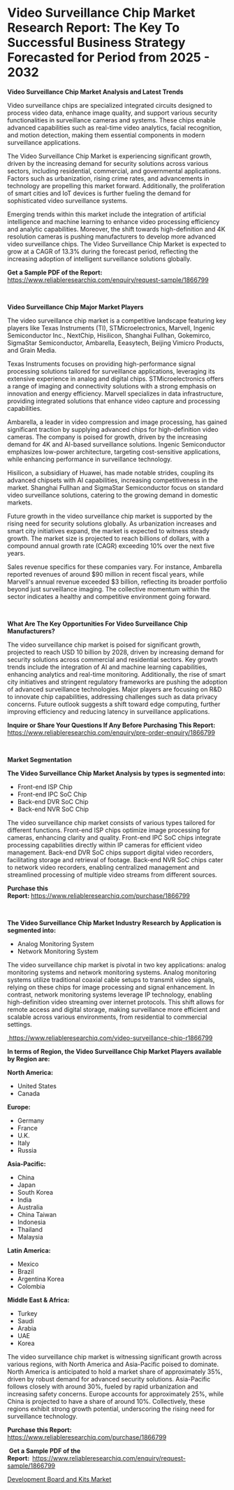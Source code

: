 <p><h1>Video Surveillance Chip Market Research Report: The Key To Successful Business Strategy Forecasted for Period from 2025 - 2032</h1></p><p><strong>Video Surveillance Chip Market Analysis and Latest Trends</strong></p>
<p><p>Video surveillance chips are specialized integrated circuits designed to process video data, enhance image quality, and support various security functionalities in surveillance cameras and systems. These chips enable advanced capabilities such as real-time video analytics, facial recognition, and motion detection, making them essential components in modern surveillance applications.</p><p>The Video Surveillance Chip Market is experiencing significant growth, driven by the increasing demand for security solutions across various sectors, including residential, commercial, and governmental applications. Factors such as urbanization, rising crime rates, and advancements in technology are propelling this market forward. Additionally, the proliferation of smart cities and IoT devices is further fueling the demand for sophisticated video surveillance systems.</p><p>Emerging trends within this market include the integration of artificial intelligence and machine learning to enhance video processing efficiency and analytic capabilities. Moreover, the shift towards high-definition and 4K resolution cameras is pushing manufacturers to develop more advanced video surveillance chips. The Video Surveillance Chip Market is expected to grow at a CAGR of 13.3% during the forecast period, reflecting the increasing adoption of intelligent surveillance solutions globally.</p></p>
<p><strong>Get a Sample PDF of the Report:&nbsp;</strong> <a href="https://www.reliableresearchiq.com/enquiry/request-sample/1866799?utm_campaign=3384&utm_medium=2&utm_source=Github&utm_content=ia&utm_term=07042025&utm_id=video-surveillance-chip">https://www.reliableresearchiq.com/enquiry/request-sample/1866799</a></p>
<p>&nbsp;</p>
<p><strong>Video Surveillance Chip Major Market Players</strong></p>
<p><p>The video surveillance chip market is a competitive landscape featuring key players like Texas Instruments (TI), STMicroelectronics, Marvell, Ingenic Semiconductor Inc., NextChip, Hisilicon, Shanghai Fullhan, Gokemirco, SigmaStar Semiconductor, Ambarella, Eeasytech, Beijing Vimicro Products, and Grain Media. </p><p>Texas Instruments focuses on providing high-performance signal processing solutions tailored for surveillance applications, leveraging its extensive experience in analog and digital chips. STMicroelectronics offers a range of imaging and connectivity solutions with a strong emphasis on innovation and energy efficiency. Marvell specializes in data infrastructure, providing integrated solutions that enhance video capture and processing capabilities.</p><p>Ambarella, a leader in video compression and image processing, has gained significant traction by supplying advanced chips for high-definition video cameras. The company is poised for growth, driven by the increasing demand for 4K and AI-based surveillance solutions. Ingenic Semiconductor emphasizes low-power architecture, targeting cost-sensitive applications, while enhancing performance in surveillance technology.</p><p>Hisilicon, a subsidiary of Huawei, has made notable strides, coupling its advanced chipsets with AI capabilities, increasing competitiveness in the market. Shanghai Fullhan and SigmaStar Semiconductor focus on standard video surveillance solutions, catering to the growing demand in domestic markets. </p><p>Future growth in the video surveillance chip market is supported by the rising need for security solutions globally. As urbanization increases and smart city initiatives expand, the market is expected to witness steady growth. The market size is projected to reach billions of dollars, with a compound annual growth rate (CAGR) exceeding 10% over the next five years.</p><p>Sales revenue specifics for these companies vary. For instance, Ambarella reported revenues of around $90 million in recent fiscal years, while Marvell's annual revenue exceeded $3 billion, reflecting its broader portfolio beyond just surveillance imaging. The collective momentum within the sector indicates a healthy and competitive environment going forward.</p></p>
<p>&nbsp;</p>
<p><strong>What Are The Key Opportunities For Video Surveillance Chip Manufacturers?</strong></p>
<p><p>The video surveillance chip market is poised for significant growth, projected to reach USD 10 billion by 2028, driven by increasing demand for security solutions across commercial and residential sectors. Key growth trends include the integration of AI and machine learning capabilities, enhancing analytics and real-time monitoring. Additionally, the rise of smart city initiatives and stringent regulatory frameworks are pushing the adoption of advanced surveillance technologies. Major players are focusing on R&D to innovate chip capabilities, addressing challenges such as data privacy concerns. Future outlook suggests a shift toward edge computing, further improving efficiency and reducing latency in surveillance applications.</p></p>
<p><strong>Inquire or Share Your Questions If Any Before Purchasing This Report:</strong> <a href="https://www.reliableresearchiq.com/enquiry/pre-order-enquiry/1866799?utm_campaign=3384&utm_medium=2&utm_source=Github&utm_content=ia&utm_term=07042025&utm_id=video-surveillance-chip">https://www.reliableresearchiq.com/enquiry/pre-order-enquiry/1866799</a></p>
<p>&nbsp;</p>
<p><strong>Market Segmentation</strong></p>
<p><strong>The Video Surveillance Chip Market Analysis by types is segmented into:</strong></p>
<p><ul><li>Front-end ISP Chip</li><li>Front-end IPC SoC Chip</li><li>Back-end DVR SoC Chip</li><li>Back-end NVR SoC Chip</li></ul></p>
<p><p>The video surveillance chip market consists of various types tailored for different functions. Front-end ISP chips optimize image processing for cameras, enhancing clarity and quality. Front-end IPC SoC chips integrate processing capabilities directly within IP cameras for efficient video management. Back-end DVR SoC chips support digital video recorders, facilitating storage and retrieval of footage. Back-end NVR SoC chips cater to network video recorders, enabling centralized management and streamlined processing of multiple video streams from different sources.</p></p>
<p><strong>Purchase this Report:&nbsp;</strong><a href="https://www.reliableresearchiq.com/purchase/1866799?utm_campaign=3384&utm_medium=2&utm_source=Github&utm_content=ia&utm_term=07042025&utm_id=video-surveillance-chip">https://www.reliableresearchiq.com/purchase/1866799</a></p>
<p>&nbsp;</p>
<p><strong>The Video Surveillance Chip Market Industry Research by Application is segmented into:</strong></p>
<p><ul><li>Analog Monitoring System</li><li>Network Monitoring System</li></ul></p>
<p><p>The video surveillance chip market is pivotal in two key applications: analog monitoring systems and network monitoring systems. Analog monitoring systems utilize traditional coaxial cable setups to transmit video signals, relying on these chips for image processing and signal enhancement. In contrast, network monitoring systems leverage IP technology, enabling high-definition video streaming over internet protocols. This shift allows for remote access and digital storage, making surveillance more efficient and scalable across various environments, from residential to commercial settings.</p></p>
<p><a href="https://www.reliableresearchiq.com/video-surveillance-chip-r1866799?utm_campaign=3384&utm_medium=2&utm_source=Github&utm_content=ia&utm_term=07042025&utm_id=video-surveillance-chip">&nbsp;https://www.reliableresearchiq.com/video-surveillance-chip-r1866799</a></p>
<p><strong>In terms of Region, the Video Surveillance Chip Market Players available by Region are:</strong></p>
<p>
    <p> <strong> North America: </strong>
        <ul>
            <li>United States</li>
            <li>Canada</li>
        </ul>
        </p> 
    <p> <strong> Europe: </strong>
        <ul>
            <li>Germany</li>
            <li>France</li>
            <li>U.K.</li>
            <li>Italy</li>
            <li>Russia</li>
        </ul>
        </p> 
    <p> <strong> Asia-Pacific: </strong>
        <ul>
            <li>China</li>
            <li>Japan</li>
            <li>South Korea</li>
            <li>India</li>
            <li>Australia</li>
            <li>China Taiwan</li>
            <li>Indonesia</li>
            <li>Thailand</li>
            <li>Malaysia</li>
        </ul>
        </p> 
    <p> <strong> Latin America: </strong>
        <ul>
            <li>Mexico</li>
            <li>Brazil</li>
            <li>Argentina Korea</li>
            <li>Colombia</li>
        </ul>
        </p> 
    <p> <strong> Middle East & Africa: </strong>
        <ul>
            <li>Turkey</li>
            <li>Saudi</li>
            <li>Arabia</li>
            <li>UAE</li>
            <li>Korea</li>
        </ul>
    </p>
    </p>
<p><p>The video surveillance chip market is witnessing significant growth across various regions, with North America and Asia-Pacific poised to dominate. North America is anticipated to hold a market share of approximately 35%, driven by robust demand for advanced security solutions. Asia-Pacific follows closely with around 30%, fueled by rapid urbanization and increasing safety concerns. Europe accounts for approximately 25%, while China is projected to have a share of around 10%. Collectively, these regions exhibit strong growth potential, underscoring the rising need for surveillance technology.</p></p>
<p><strong>Purchase this Report: </strong><a href="https://www.reliableresearchiq.com/purchase/1866799?utm_campaign=3384&utm_medium=2&utm_source=Github&utm_content=ia&utm_term=07042025&utm_id=video-surveillance-chip">https://www.reliableresearchiq.com/purchase/1866799</a></p>
<p>&nbsp;<strong>Get a Sample PDF of the Report:&nbsp;&nbsp;</strong><a href="https://www.reliableresearchiq.com/enquiry/request-sample/1866799?utm_campaign=3384&utm_medium=2&utm_source=Github&utm_content=ia&utm_term=07042025&utm_id=video-surveillance-chip">https://www.reliableresearchiq.com/enquiry/request-sample/1866799</a></p>
<p><strong></strong></p>
<p><p><a href="https://github.com/boyertrull4r/Market-Research-Report-List-1/blob/main/development-board-and-kits-market.md?utm_campaign=3384&utm_medium=2&utm_source=Github&utm_content=ia&utm_term=07042025&utm_id=video-surveillance-chip">Development Board and Kits Market</a></p></p>